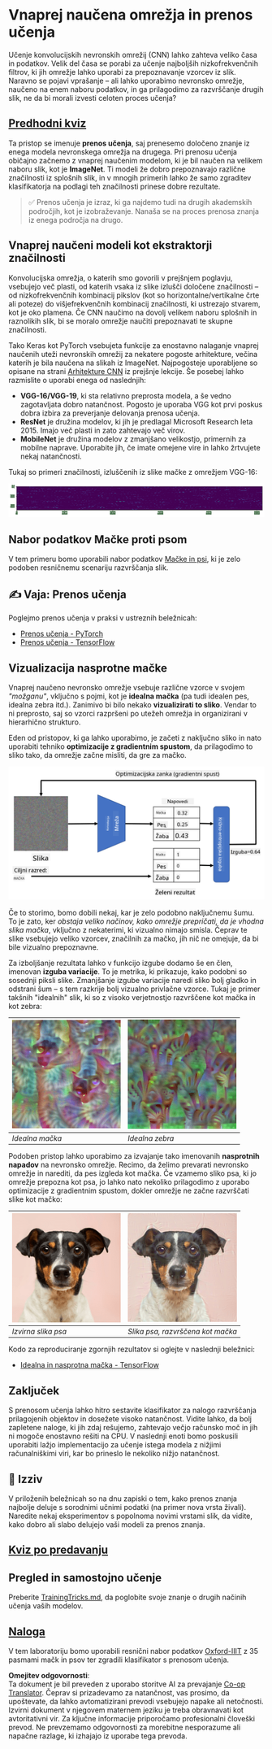 <!--
CO_OP_TRANSLATOR_METADATA:
{
  "original_hash": "717775c4050ccbffbe0c961ad8bf7bf7",
  "translation_date": "2025-08-25T23:09:23+00:00",
  "source_file": "lessons/4-ComputerVision/08-TransferLearning/README.md",
  "language_code": "sl"
}
-->
# Vnaprej naučena omrežja in prenos učenja

Učenje konvolucijskih nevronskih omrežij (CNN) lahko zahteva veliko časa in podatkov. Velik del časa se porabi za učenje najboljših nizkofrekvenčnih filtrov, ki jih omrežje lahko uporabi za prepoznavanje vzorcev iz slik. Naravno se pojavi vprašanje – ali lahko uporabimo nevronsko omrežje, naučeno na enem naboru podatkov, in ga prilagodimo za razvrščanje drugih slik, ne da bi morali izvesti celoten proces učenja?

## [Predhodni kviz](https://red-field-0a6ddfd03.1.azurestaticapps.net/quiz/108)

Ta pristop se imenuje **prenos učenja**, saj prenesemo določeno znanje iz enega modela nevronskega omrežja na drugega. Pri prenosu učenja običajno začnemo z vnaprej naučenim modelom, ki je bil naučen na velikem naboru slik, kot je **ImageNet**. Ti modeli že dobro prepoznavajo različne značilnosti iz splošnih slik, in v mnogih primerih lahko že samo zgraditev klasifikatorja na podlagi teh značilnosti prinese dobre rezultate.

> ✅ Prenos učenja je izraz, ki ga najdemo tudi na drugih akademskih področjih, kot je izobraževanje. Nanaša se na proces prenosa znanja iz enega področja na drugo.

## Vnaprej naučeni modeli kot ekstraktorji značilnosti

Konvolucijska omrežja, o katerih smo govorili v prejšnjem poglavju, vsebujejo več plasti, od katerih vsaka iz slike izlušči določene značilnosti – od nizkofrekvenčnih kombinacij pikslov (kot so horizontalne/vertikalne črte ali poteze) do višjefrekvenčnih kombinacij značilnosti, ki ustrezajo stvarem, kot je oko plamena. Če CNN naučimo na dovolj velikem naboru splošnih in raznolikih slik, bi se moralo omrežje naučiti prepoznavati te skupne značilnosti.

Tako Keras kot PyTorch vsebujeta funkcije za enostavno nalaganje vnaprej naučenih uteži nevronskih omrežij za nekatere pogoste arhitekture, večina katerih je bila naučena na slikah iz ImageNet. Najpogosteje uporabljene so opisane na strani [Arhitekture CNN](../07-ConvNets/CNN_Architectures.md) iz prejšnje lekcije. Še posebej lahko razmislite o uporabi enega od naslednjih:

* **VGG-16/VGG-19**, ki sta relativno preprosta modela, a še vedno zagotavljata dobro natančnost. Pogosto je uporaba VGG kot prvi poskus dobra izbira za preverjanje delovanja prenosa učenja.
* **ResNet** je družina modelov, ki jih je predlagal Microsoft Research leta 2015. Imajo več plasti in zato zahtevajo več virov.
* **MobileNet** je družina modelov z zmanjšano velikostjo, primernih za mobilne naprave. Uporabite jih, če imate omejene vire in lahko žrtvujete nekaj natančnosti.

Tukaj so primeri značilnosti, izluščenih iz slike mačke z omrežjem VGG-16:

![Značilnosti, izluščene z VGG-16](../../../../../translated_images/features.6291f9c7ba3a0b951af88fc9864632b9115365410765680680d30c927dd67354.sl.png)

## Nabor podatkov Mačke proti psom

V tem primeru bomo uporabili nabor podatkov [Mačke in psi](https://www.microsoft.com/download/details.aspx?id=54765&WT.mc_id=academic-77998-cacaste), ki je zelo podoben resničnemu scenariju razvrščanja slik.

## ✍️ Vaja: Prenos učenja

Poglejmo prenos učenja v praksi v ustreznih beležnicah:

* [Prenos učenja - PyTorch](../../../../../lessons/4-ComputerVision/08-TransferLearning/TransferLearningPyTorch.ipynb)
* [Prenos učenja - TensorFlow](../../../../../lessons/4-ComputerVision/08-TransferLearning/TransferLearningTF.ipynb)

## Vizualizacija nasprotne mačke

Vnaprej naučeno nevronsko omrežje vsebuje različne vzorce v svojem *"možganu"*, vključno s pojmi, kot je **idealna mačka** (pa tudi idealen pes, idealna zebra itd.). Zanimivo bi bilo nekako **vizualizirati to sliko**. Vendar to ni preprosto, saj so vzorci razpršeni po utežeh omrežja in organizirani v hierarhično strukturo.

Eden od pristopov, ki ga lahko uporabimo, je začeti z naključno sliko in nato uporabiti tehniko **optimizacije z gradientnim spustom**, da prilagodimo to sliko tako, da omrežje začne misliti, da gre za mačko.

![Zanka optimizacije slike](../../../../../translated_images/ideal-cat-loop.999fbb8ff306e044f997032f4eef9152b453e6a990e449bbfb107de2493cc37e.sl.png)

Če to storimo, bomo dobili nekaj, kar je zelo podobno naključnemu šumu. To je zato, ker *obstaja veliko načinov, kako omrežje prepričati, da je vhodna slika mačka*, vključno z nekaterimi, ki vizualno nimajo smisla. Čeprav te slike vsebujejo veliko vzorcev, značilnih za mačko, jih nič ne omejuje, da bi bile vizualno prepoznavne.

Za izboljšanje rezultata lahko v funkcijo izgube dodamo še en člen, imenovan **izguba variacije**. To je metrika, ki prikazuje, kako podobni so sosednji piksli slike. Zmanjšanje izgube variacije naredi sliko bolj gladko in odstrani šum – s tem razkrije bolj vizualno privlačne vzorce. Tukaj je primer takšnih "idealnih" slik, ki so z visoko verjetnostjo razvrščene kot mačka in kot zebra:

![Idealna mačka](../../../../../translated_images/ideal-cat.203dd4597643d6b0bd73038b87f9c0464322725e3a06ab145d25d4a861c70592.sl.png) | ![Idealna zebra](../../../../../translated_images/ideal-zebra.7f70e8b54ee15a7a314000bb5df38a6cfe086ea04d60df4d3ef313d046b98a2b.sl.png)
-----|-----
*Idealna mačka* | *Idealna zebra*

Podoben pristop lahko uporabimo za izvajanje tako imenovanih **nasprotnih napadov** na nevronsko omrežje. Recimo, da želimo prevarati nevronsko omrežje in narediti, da pes izgleda kot mačka. Če vzamemo sliko psa, ki jo omrežje prepozna kot psa, jo lahko nato nekoliko prilagodimo z uporabo optimizacije z gradientnim spustom, dokler omrežje ne začne razvrščati slike kot mačko:

![Slika psa](../../../../../translated_images/original-dog.8f68a67d2fe0911f33041c0f7fce8aa4ea919f9d3917ec4b468298522aeb6356.sl.png) | ![Slika psa, razvrščena kot mačka](../../../../../translated_images/adversarial-dog.d9fc7773b0142b89752539bfbf884118de845b3851c5162146ea0b8809fc820f.sl.png)
-----|-----
*Izvirna slika psa* | *Slika psa, razvrščena kot mačka*

Kodo za reproduciranje zgornjih rezultatov si oglejte v naslednji beležnici:

* [Idealna in nasprotna mačka - TensorFlow](../../../../../lessons/4-ComputerVision/08-TransferLearning/AdversarialCat_TF.ipynb)

## Zaključek

S prenosom učenja lahko hitro sestavite klasifikator za nalogo razvrščanja prilagojenih objektov in dosežete visoko natančnost. Vidite lahko, da bolj zapletene naloge, ki jih zdaj rešujemo, zahtevajo večjo računsko moč in jih ni mogoče enostavno rešiti na CPU. V naslednji enoti bomo poskusili uporabiti lažjo implementacijo za učenje istega modela z nižjimi računalniškimi viri, kar bo prineslo le nekoliko nižjo natančnost.

## 🚀 Izziv

V priloženih beležnicah so na dnu zapiski o tem, kako prenos znanja najbolje deluje s sorodnimi učnimi podatki (na primer nova vrsta živali). Naredite nekaj eksperimentov s popolnoma novimi vrstami slik, da vidite, kako dobro ali slabo delujejo vaši modeli za prenos znanja.

## [Kviz po predavanju](https://red-field-0a6ddfd03.1.azurestaticapps.net/quiz/208)

## Pregled in samostojno učenje

Preberite [TrainingTricks.md](TrainingTricks.md), da poglobite svoje znanje o drugih načinih učenja vaših modelov.

## [Naloga](lab/README.md)

V tem laboratoriju bomo uporabili resnični nabor podatkov [Oxford-IIIT](https://www.robots.ox.ac.uk/~vgg/data/pets/) z 35 pasmami mačk in psov ter zgradili klasifikator s prenosom učenja.

**Omejitev odgovornosti**:  
Ta dokument je bil preveden z uporabo storitve AI za prevajanje [Co-op Translator](https://github.com/Azure/co-op-translator). Čeprav si prizadevamo za natančnost, vas prosimo, da upoštevate, da lahko avtomatizirani prevodi vsebujejo napake ali netočnosti. Izvirni dokument v njegovem maternem jeziku je treba obravnavati kot avtoritativni vir. Za ključne informacije priporočamo profesionalni človeški prevod. Ne prevzemamo odgovornosti za morebitne nesporazume ali napačne razlage, ki izhajajo iz uporabe tega prevoda.